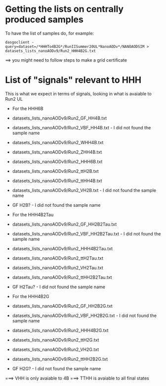 # Getting the lists on centrally produced samples 

To have the list of samples do, for example:

```
dasgoclient -query=dataset=/*HHHTo4B2G*/RunIISummer20UL*NanoAODv*/NANOAODSIM > datasets_lists_nanoAODv9/Run2_HHH4B2G.txt
```

==> you might need to follow steps to make a grid certificate

# List of "signals" relevant to HHH

This is what we expect in terms of signals, looking in what is avaiable to Run2 UL

- For the HHH6B
 - datasets_lists_nanoAODv9/Run2_GF_HH4B.txt  
 - datasets_lists_nanoAODv9/Run2_VBF_HH4B.txt  - I did not found the sample name
 - datasets_lists_nanoAODv9/Run2_WHH4B.txt
 - datasets_lists_nanoAODv9/Run2_ZHH4B.txt 
 - datasets_lists_nanoAODv9/Run2_HHH6B.txt  
 - datasets_lists_nanoAODv9/Run2_ttH2B.txt
 - datasets_lists_nanoAODv9/Run2_ttHH4B.txt
 - datasets_lists_nanoAODv9/Run2_VH2B.txt - I did not found the sample name
 - GF H2B? - I did not found the sample name

- For the HHH4B2Tau
 - datasets_lists_nanoAODv9/Run2_GF_HH2B2Tau.txt
 - datasets_lists_nanoAODv9/Run2_VBF_HH2B2Tau.txt - I did not found the sample name
 - datasets_lists_nanoAODv9/Run2_HHH4B2Tau.txt 
 - datasets_lists_nanoAODv9/Run2_ttH2Tau.txt
 - datasets_lists_nanoAODv9/Run2_VH2Tau.txt
 - datasets_lists_nanoAODv9/Run2_ttHH2B2Tau.txt
 - GF H2Tau? - I did not found the sample name

- For the HHH4B2G
 - datasets_lists_nanoAODv9/Run2_GF_HH2B2G.txt
 - datasets_lists_nanoAODv9/Run2_VBF_HH2B2G.txt  - I did not found the sample name
 - datasets_lists_nanoAODv9/Run2_HHH4B2G.txt
 - datasets_lists_nanoAODv9/Run2_ttH2G.txt
 - datasets_lists_nanoAODv9/Run2_VH2G.txt
 - datasets_lists_nanoAODv9/Run2_ttHH2B2G.txt
 - GF H2G? - I did not found the sample name

===> VHH is only avaiable to 4B
===> TTHH is avaiable to all final states